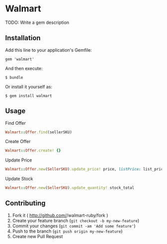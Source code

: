 # Walmart

TODO: Write a gem description

## Installation

Add this line to your application's Gemfile:

    gem 'walmart'

And then execute:

    $ bundle

Or install it yourself as:

    $ gem install walmart

## Usage

Find Offer
```ruby
Walmart::Offer.find(sellerSKU)
```

Create Offer
```ruby
Walmart::Offer.create! {}
```

Update Price
```ruby
Walmart::Offer.new(SellerSKU).update_price! price, listPrice: list_price
```

Update Stock
```ruby
Walmart::Offer.new(SellerSKU).update_quantity! stock_total
```


## Contributing

1. Fork it ( http://github.com/<my-github-username>/walmart-ruby/fork )
2. Create your feature branch (`git checkout -b my-new-feature`)
3. Commit your changes (`git commit -am 'Add some feature'`)
4. Push to the branch (`git push origin my-new-feature`)
5. Create new Pull Request
